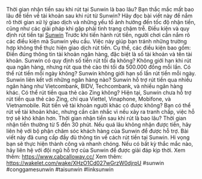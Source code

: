Thời gian nhận tiền sau khi rút tại Sunwin là bao lâu?
Bạn thắc mắc mất bao lâu để tiền về tài khoản sau khi rút từ Sunwin? Hãy đọc bài viết này để nắm rõ thời gian xử lý giao dịch và những yếu tố ảnh hưởng đến tốc độ nhận tiền, cũng như các giải pháp khi gặp phải tình trạng chậm trễ.
Điều kiện và quy định rút tiền tại [Sunwin](https://www.cabcalloway.cc/) Trước khi tiến hành rút tiền, người chơi cần nắm rõ các điều kiện mà Sunwin yêu cầu. Việc này giúp bạn tránh những trường hợp không thể thực hiện giao dịch rút tiền. Cụ thể, các điều kiện bao gồm:
Điền đúng thông tin tài khoản ngân hàng, đặc biệt là số tài khoản và tên tài khoản.
Sunwin có quy định số tiền rút tối đa không? Không giới hạn khi rút qua ngân hàng, nhưng rút qua thẻ cào thì tối đa 500.000 đồng mỗi lần.
Có thể rút tiền mỗi ngày không? Sunwin không giới hạn số lần rút tiền mỗi ngày.
Sunwin liên kết với những ngân hàng nào? Sunwin hỗ trợ rút tiền qua nhiều ngân hàng như Vietcombank, BIDV, Techcombank, và nhiều ngân hàng khác.
Có thể rút tiền qua thẻ cào Zing không? Hiện tại, Sunwin chưa hỗ trợ rút tiền qua thẻ cào Zing, chỉ qua Viettel, Vinaphone, Mobifone, và Vietnamobile.
Rút tiền về tài khoản người khác có được không? Bạn có thể rút về tài khoản khác, nhưng cần cân nhắc vì nếu xảy ra tranh chấp, việc hỗ trợ sẽ khó khăn hơn.
Thời gian nhận tiền sau khi rút là bao lâu? Thời gian nhận tiền thường từ 5 đến 30 phút. Nếu quá lâu không nhận được tiền, hãy liên hệ với bộ phận chăm sóc khách hàng của Sunwin để được hỗ trợ.
Bài viết này đã cung cấp đầy đủ thông tin về cách rút tiền tại Sunwin. Hi vọng bạn sẽ thực hiện thành công và nhanh chóng. Nếu có bất kỳ thắc mắc nào, hãy liên hệ với đội ngũ hỗ trợ của Sunwin để được giải đáp kịp thời.
Xem thêm: https://www.cabcalloway.cc/
Xem thêm: https://wakelet.com/wake/XHzO1Cd027wGrzW0djrpU
#sunwin #conggamesunwin #taisunwin #linksunwin

